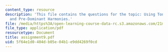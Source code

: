 ```yaml
---
content_type: resource
description: 'This file contains the questions for the topic: Using Tonic, Dominant,
  and Pre-Dominant Harmonies.'
file: /media/https%3A/open-learning-course-data-rc.s3.amazonaws.com/21m-301-harmony-and-counterpoint-i-spring-2005/5f64e1d0404db05e04b1e9dd4269f0cd_assignment9.pdf
file_type: application/pdf
resourcetype: Document
title: assignment9.pdf
uid: 5f64e1d0-404d-b05e-04b1-e9dd4269f0cd
---
```

